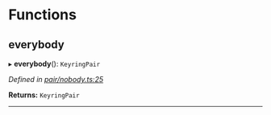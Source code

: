 

# Functions

<a id="everybody"></a>

##  everybody

▸ **everybody**(): `KeyringPair`

*Defined in [pair/nobody.ts:25](https://github.com/polkadot-js/common/blob/48008e2/packages/keyring/src/pair/nobody.ts#L25)*

**Returns:** `KeyringPair`

___


